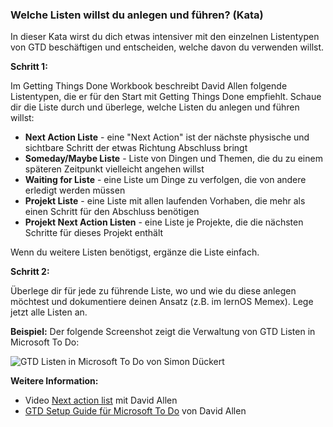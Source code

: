 ### Welche Listen willst du anlegen und führen? (Kata)

In dieser Kata wirst du dich etwas intensiver mit den einzelnen Listentypen von GTD beschäftigen und entscheiden, welche davon du verwenden willst.

**Schritt 1:**

Im Getting Things Done Workbook beschreibt David Allen folgende Listentypen, die er für den Start mit Getting Things Done empfiehlt. Schaue dir die Liste durch und überlege, welche Listen du anlegen und führen willst:

* **Next Action Liste** - eine "Next Action" ist der nächste physische und sichtbare Schritt der etwas Richtung Abschluss bringt
* **Someday/Maybe Liste** - Liste von Dingen und Themen, die du zu einem späteren Zeitpunkt vielleicht angehen willst
* **Waiting for Liste** - eine Liste um Dinge zu verfolgen, die von andere erledigt werden müssen
* **Projekt Liste** - eine Liste mit allen laufenden Vorhaben, die mehr als einen Schritt für den Abschluss benötigen
* **Projekt Next Action Listen** - eine Liste je Projekte, die die nächsten Schritte für dieses Projekt enthält

Wenn du weitere Listen benötigst, ergänze die Liste einfach.



**Schritt 2:**

Überlege dir für jede zu führende Liste, wo und wie du diese anlegen möchtest und dokumentiere deinen Ansatz (z.B. im lernOS Memex). Lege jetzt alle Listen an.

**Beispiel:** Der folgende Screenshot zeigt die Verwaltung von GTD Listen in Microsoft To Do: 

![GTD Listen in Microsoft To Do von Simon Dückert](./../images/gtd-beispiel-listen-in-to-do.PNG)



**Weitere Information:**

* Video [Next action list](https://gettingthingsdone.com/insights/next-action-list) mit David Allen
* [GTD Setup Guide für Microsoft To Do](https://gettingthingsdone.com/wp-content/uploads/2020/12/GTD_Microsoft_To_Do_A4_sample.pdf) von David Allen
